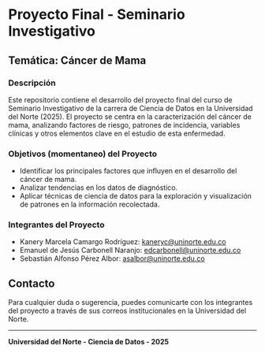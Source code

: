 

# **Proyecto Final - Seminario Investigativo**
## **Temática: Cáncer de Mama**
### **Descripción**
Este repositorio contiene el desarrollo del proyecto final del curso de Seminario Investigativo de la carrera de Ciencia de Datos en la Universidad del Norte (2025). El proyecto se centra en la caracterización del cáncer de mama, analizando factores de riesgo, patrones de incidencia, variables clínicas y otros elementos clave en el estudio de esta enfermedad.

### **Objetivos (momentaneo) del Proyecto**
- Identificar los principales factores que influyen en el desarrollo del cáncer de mama.
- Analizar tendencias en los datos de diagnóstico.
- Aplicar técnicas de ciencia de datos para la exploración y visualización de patrones en la información recolectada.
  

### **Integrantes del Proyecto**
- Kanery Marcela Camargo Rodríguez: kaneryc@uninorte.edu.co
- Emanuel de Jesús Carbonell Naranjo: edcarbonell@uninorte.edu.co
- Sebastián Alfonso Pérez Albor: asalbor@uninorte.edu.co


## Contacto
Para cualquier duda o sugerencia, puedes comunicarte con los integrantes del proyecto a través de sus correos institucionales en la Universidad del Norte.

---
**Universidad del Norte - Ciencia de Datos - 2025**


